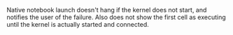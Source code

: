 Native notebook launch doesn't hang if the kernel does not start, and notifies the user of the failure. Also does not show the first cell as executing until the kernel is actually started and connected.